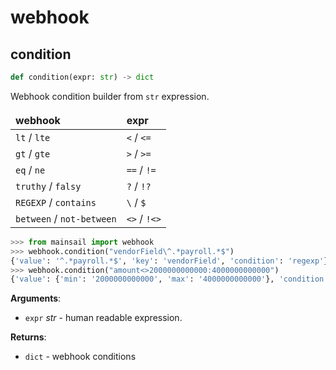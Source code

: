 <a id="mainsail.webhook"></a>

# webhook

<a id="mainsail.webhook.condition"></a>

## condition

```python
def condition(expr: str) -> dict
```

Webhook condition builder from `str` expression.

<style>td,th{border:none!important;text-align:left;}</style>
webhook                   | expr
------------------------- | ------------
`lt` / `lte`              | `<` / `<=`
`gt` / `gte`              | `>` / `>=`
`eq` / `ne`               | `==` / `!=`
`truthy` / `falsy`        | `?` / `!?`
`REGEXP` / `contains`     | `\` / `$`
`between` / `not-between` | `<>` / `!<>`


```python
>>> from mainsail import webhook
>>> webhook.condition("vendorField\^.*payroll.*$")
{'value': '^.*payroll.*$', 'key': 'vendorField', 'condition': 'regexp'}
>>> webhook.condition("amount<>2000000000000:4000000000000")
{'value': {'min': '2000000000000', 'max': '4000000000000'}, 'condition': 'between', 'key': 'amount'}
```

**Arguments**:

- `expr` _str_ - human readable expression.
  

**Returns**:

- `dict` - webhook conditions

